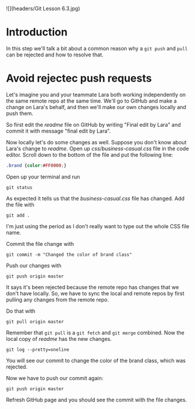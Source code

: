 ![](headers/Git Lesson 6.3.jpg)

# Introduction

In this step we'll talk a bit about a common reason why a `git push` and `pull` can be rejected and how to resolve that.

# Avoid rejectec push requests

Let's imagine you and your teammate Lara both working independently on the same remote repo at the same time. We'll go to GitHub and make a change on Lara's behalf, and then we'll make our own changes locally and push them.


So first edit the *readme* file on GitHub by writing "Final edit by Lara" and commit it with message "final edit by Lara".

Now locally let's do some changes as well. Suppose you don't know about Lara's change to *readme*. Open up *css/business-casual.css* file in the code editor. Scroll down to the bottom of the file and put the following line:

```css
.brand {color:#FF0000;}
```

Open up your terminal and run

```
git status
```

As expected it tells us that the *business-casual.css* file has changed. Add the file with

```
git add .
```

I'm just using the period as I don't really want to type out the whole CSS file name.

Commit the file change with

```
git commit -m "Changed the color of brand class"
```

Push our changes with

```
git push origin master
```

It says it's been rejected because the remote repo has changes that we don't have locally. So, we have to sync the local and remote repos by first pulling any changes from the remote repo.

Do that with

```
git pull origin master
```

Remember that `git pull` is a `git fetch` and `git merge` combined. Now the local copy of *readme* has the new changes.

```
git log --pretty=oneline
```

You will see our commit to change the color of the brand class, which was rejected.

Now we have to push our commit again:

```
git push origin master
```

Refresh GitHub page and you should see the commit with the file changes.